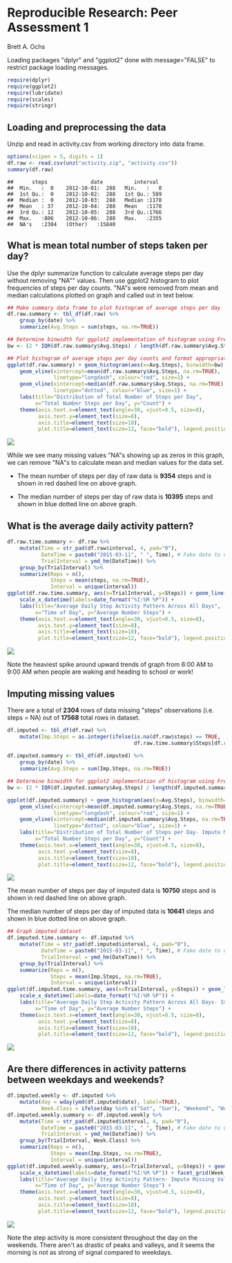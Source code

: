 # Reproducible Research: Peer Assessment 1
Brett A. Ochs  

Loading packages "dplyr" and "ggplot2" done with message="FALSE" to restrict package loading messages.

```r
require(dplyr)
require(ggplot2)
require(lubridate)
require(scales)
require(stringr)
```

## Loading and preprocessing the data

Unzip and read in activity.csv from working directory into data frame.


```r
options(scipen = 5, digits = 1)
df.raw <- read.csv(unz("activity.zip", "activity.csv"))
summary(df.raw)
```

```
##      steps              date          interval   
##  Min.   :  0    2012-10-01:  288   Min.   :   0  
##  1st Qu.:  0    2012-10-02:  288   1st Qu.: 589  
##  Median :  0    2012-10-03:  288   Median :1178  
##  Mean   : 37    2012-10-04:  288   Mean   :1178  
##  3rd Qu.: 12    2012-10-05:  288   3rd Qu.:1766  
##  Max.   :806    2012-10-06:  288   Max.   :2355  
##  NA's   :2304   (Other)   :15840
```

## What is mean total number of steps taken per day?

Use the dplyr summarize function to calculate average steps per day without removing "NA"" values. Then use ggplot2 histogram to plot frequencies of steps per day counts. "NA"s were removed from mean and median calculations plotted on graph and called out in text below.


```r
## Make summary data frame to plot histogram of average steps per day
df.raw.summary <- tbl_df(df.raw) %>%
    group_by(date) %>%
    summarize(Avg.Steps = sum(steps, na.rm=TRUE))

## Determine binwidth for ggplot2 implementation of histogram using Freedman-Diaconis rule
bw <- (2 * IQR(df.raw.summary$Avg.Steps) / length(df.raw.summary$Avg.Steps)^(1/3))

## Plot histogram of average steps per day counts and format appropriately
ggplot(df.raw.summary) + geom_histogram(aes(x=Avg.Steps), binwidth=bw) + 
    geom_vline(xintercept=mean(df.raw.summary$Avg.Steps, na.rm=TRUE), 
               linetype="longdash", colour="red", size=1) +
    geom_vline(xintercept=median(df.raw.summary$Avg.Steps, na.rm=TRUE), 
               linetype="dotted", colour="blue", size=1) + 
    labs(title="Distribution of Total Number of Steps per Day", 
         x="Total Number Steps per Day", y="Count") + 
    theme(axis.text.x=element_text(angle=30, vjust=0.5, size=8),
          axis.text.y=element_text(size=8),
          axis.title=element_text(size=10),
          plot.title=element_text(size=12, face="bold"), legend.position="bottom")
```

![](PA1_template_files/figure-html/TotalStepNumber-1.png)

While we see many missing values "NA"s showing up as zeros in this graph, we can remove "NA"s to calculate mean and median values for the data set.

- The mean number of steps per day of raw data is **9354** steps and is shown in red dashed line on above graph.

- The median number of steps per day of raw data is **10395** steps and shown in blue dotted line on above graph.

## What is the average daily activity pattern?


```r
df.raw.time.summary <- df.raw %>%
    mutate(Time = str_pad(df.raw$interval, 4, pad="0"),
           DateTime = paste0("2015-03-11", " ", Time), # Fake date to use lubridate
           TrialInterval = ymd_hm(DateTime)) %>% 
    group_by(TrialInterval) %>%
    summarize(Reps = n(),
              Steps = mean(steps, na.rm=TRUE),
              Interval = unique(interval))
ggplot(df.raw.time.summary, aes(x=TrialInterval, y=Steps)) + geom_line() + 
    scale_x_datetime(labels=date_format("%I:%M %P")) +
    labs(title="Average Daily Step Activity Pattern Across All Days", 
         x="Time of Day", y="Average Number Steps") + 
    theme(axis.text.x=element_text(angle=30, vjust=0.5, size=8),
          axis.text.y=element_text(size=8),
          axis.title=element_text(size=10),
          plot.title=element_text(size=12, face="bold"), legend.position="bottom")
```

![](PA1_template_files/figure-html/AverageDailyActivityPattern-1.png)

Note the heaviest spike around upward trends of graph from 6:00 AM to 9:00 AM when people are waking and heading to school or work!

## Imputing missing values

There are a total of **$2304$** rows of data missing "steps" observations (i.e. steps = NA) out of **$17568$** total rows in dataset.


```r
df.imputed <- tbl_df(df.raw) %>%
    mutate(Imp.Steps = as.integer(ifelse(is.na(df.raw$steps) == TRUE, 
                                         df.raw.time.summary$Steps[df.raw.time.summary$Interval %in% 
                                                                       df.raw$interval], df.raw$steps)))
df.imputed.summary <- tbl_df(df.imputed) %>%
    group_by(date) %>%
    summarize(Avg.Steps = sum(Imp.Steps, na.rm=TRUE))
```


```r
## Determine binwidth for ggplot2 implementation of histogram using Freedman-Diaconis rule
bw <- (2 * IQR(df.imputed.summary$Avg.Steps) / length(df.imputed.summary$Avg.Steps)^(1/3))

ggplot(df.imputed.summary) + geom_histogram(aes(x=Avg.Steps), binwidth=bw) + 
    geom_vline(xintercept=mean(df.imputed.summary$Avg.Steps, na.rm=TRUE), 
               linetype="longdash", colour="red", size=1) +
    geom_vline(xintercept=median(df.imputed.summary$Avg.Steps, na.rm=TRUE), 
               linetype="dotted", colour="blue", size=1) +
    labs(title="Distribution of Total Number of Steps per Day- Impute Missing Values", 
         x="Total Number Steps per Day", y="Count") + 
    theme(axis.text.x=element_text(angle=30, vjust=0.5, size=8),
          axis.text.y=element_text(size=8),
          axis.title=element_text(size=10),
          plot.title=element_text(size=12, face="bold"), legend.position="bottom")
```

![](PA1_template_files/figure-html/TotalStepNumberImpute-1.png)

The mean number of steps per day of imputed data is **10750** steps and is shown in red dashed line on above graph.

The median number of steps per day of imputed data is **10641** steps and shown in blue dotted line on above graph.


```r
## Graph imputed dataset
df.imputed.time.summary <- df.imputed %>%
    mutate(Time = str_pad(df.imputed$interval, 4, pad="0"),
           DateTime = paste0("2015-03-11", " ", Time), # Fake date to use lubridate
           TrialInterval = ymd_hm(DateTime)) %>% 
    group_by(TrialInterval) %>%
    summarize(Reps = n(),
              Steps = mean(Imp.Steps, na.rm=TRUE),
              Interval = unique(interval))
ggplot(df.imputed.time.summary, aes(x=TrialInterval, y=Steps)) + geom_line() + 
    scale_x_datetime(labels=date_format("%I:%M %P")) +
    labs(title="Average Daily Step Activity Pattern Across All Days- Impute Missing Values", 
         x="Time of Day", y="Average Number Steps") + 
    theme(axis.text.x=element_text(angle=30, vjust=0.5, size=8),
          axis.text.y=element_text(size=8),
          axis.title=element_text(size=10),
          plot.title=element_text(size=12, face="bold"), legend.position="bottom")
```

![](PA1_template_files/figure-html/AverageDailyActivityPatternImpute-1.png)

## Are there differences in activity patterns between weekdays and weekends?


```r
df.imputed.weekly <- df.imputed %>%
    mutate(day = wday(ymd(df.imputed$date), label=TRUE),
           Week.Class = ifelse(day %in% c("Sat", "Sun"), "Weekend", "Weekday"))
df.imputed.weekly.summary <- df.imputed.weekly %>%
    mutate(Time = str_pad(df.imputed$interval, 4, pad="0"),
           DateTime = paste0("2015-03-11", " ", Time), # Fake date to use lubridate
           TrialInterval = ymd_hm(DateTime)) %>% 
    group_by(TrialInterval, Week.Class) %>%
    summarize(Reps = n(),
              Steps = mean(Imp.Steps, na.rm=TRUE),
              Interval = unique(interval))
ggplot(df.imputed.weekly.summary, aes(x=TrialInterval, y=Steps)) + geom_line() + 
    scale_x_datetime(labels=date_format("%I:%M %P")) + facet_grid(Week.Class ~ .) +
    labs(title="Average Daily Step Activity Pattern- Impute Missing Values", 
         x="Time of Day", y="Average Number Steps") + 
    theme(axis.text.x=element_text(angle=30, vjust=0.5, size=8),
          axis.text.y=element_text(size=8),
          axis.title=element_text(size=10),
          plot.title=element_text(size=12, face="bold"), legend.position="bottom")
```

![](PA1_template_files/figure-html/ActivityPatternDifferenceWeekendVsWeekday-1.png)

Note the step activity is more consistent throughout the day on the weekends. There aren't as drastic of peaks and valleys, and it seems the morning is not as strong of signal compared to weekdays.
